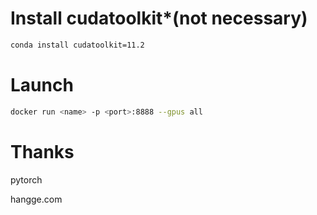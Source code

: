 # Install cudatoolkit*(not necessary)

```bash
conda install cudatoolkit=11.2
```

# Launch

```bash
docker run <name> -p <port>:8888 --gpus all
```

# Thanks 

pytorch

hangge.com
